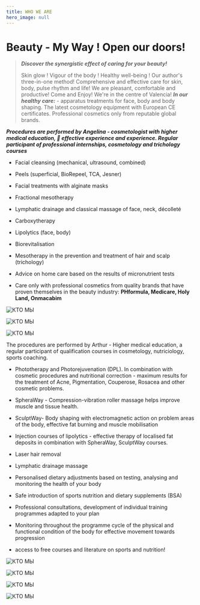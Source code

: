 ```yaml
---
title: WHO WE ARE
hero_image: null
---
```


# Beauty - My Way !  Open our doors!

> _**Discover the synergistic effect of caring for your beauty!**_
>
> Skin glow ! Vigour of the body ! Healthy well-being ! Our author's three-in-one method! Comprehensive and effective care for skin, body, pulse rhythm and life! We are pleasant, comfortable and productive! Come and Enjoy! We're in the centre of Valencia! _**In our healthy care:**_ - apparatus treatments for face, body and body shaping. The latest cosmetology equipment with European CE certificates. Professional cosmetics only from reputable global brands.

_**Procedures are performed by Angelina - cosmetologist with higher medical education, 💉 effective experience and experience. Regular participant of professional internships, cosmetology and trichology courses**_

- Facial cleansing (mechanical, ultrasound, combined)

- Peels (superficial, BioRepeel, TCA, Jesner)

- Facial treatments with alginate masks

- Fractional mesotherapy

- Lymphatic drainage and classical massage of face, neck, décolleté

- Carboxytherapy

- Lipolytics (face, body)

- Biorevitalisation

- Mesotherapy in the prevention and treatment of hair and scalp (trichology)

- Advice on home care based on the results of micronutrient tests

- Care only with professional cosmetics from quality brands that have proven themselves in the beauty industry: **PHformula, Medicare, Holy Land, Onmacabim**

![КТО МЫ](/images/posts/about-1.jpeg "КТО МЫ")

![КТО МЫ](/images/posts/about-2.JPG "КТО МЫ")

![КТО МЫ](/images/posts/about-3.jpeg "КТО МЫ")

The procedures are performed by Arthur - Higher medical education, a regular participant of qualification courses in cosmetology, nutriciology, sports coaching.

- Phototherapy and Photorejuvenation (DPL). In combination with cosmetic procedures and nutritional correction - maximum results for the treatment of Acne, Pigmentation, Couperose, Rosacea and other cosmetic problems.

- SpheraWay - Compression-vibration roller massage helps improve muscle and tissue health.

- SculptWay- Body shaping with electromagnetic action on problem areas of the body, effective fat burning and muscle mobilisation

- Injection courses of lipolytics - effective therapy of localised fat deposits in combination with SpheraWay, SculptWay courses.

- Laser hair removal

- Lymphatic drainage massage

- Personalised dietary adjustments based on testing, analysing and monitoring the health of your body

- Safe introduction of sports nutrition and dietary supplements (BSA)

- Professional consultations, development of individual training programmes adapted to your plan

- Monitoring throughout the programme cycle of the physical and functional condition of the body for effective movement towards progression

- access to free courses and literature on sports and nutrition!

![КТО МЫ](/images/posts/about-4.jpeg "КТО МЫ")

![КТО МЫ](/images/posts/about-5.JPG "КТО МЫ")

![КТО МЫ](/images/posts/about-6.jpeg "КТО МЫ")

![КТО МЫ](/images/posts/about-7.JPG "КТО МЫ")

